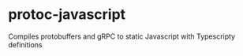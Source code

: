 protoc-javascript
=================

Compiles protobuffers and gRPC to static Javascript with Typescripty definitions
